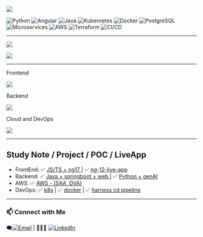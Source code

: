 ![](https://komarev.com/ghpvc/?username=lekhrajdinkar)  

![Python](https://img.shields.io/badge/Python-3776AB?logo=python&logoColor=white)
![Angular](https://img.shields.io/badge/Angular-ED1B24?logo=angular&logoColor=white)
![Java](https://img.shields.io/badge/Java-007396?logo=java&logoColor=white)
![Kubernetes](https://img.shields.io/badge/Kubernetes-326CE5?logo=kubernetes&logoColor=white)
![Docker](https://img.shields.io/badge/Docker-2496ED?logo=docker&logoColor=white)
![PostgreSQL](https://img.shields.io/badge/PostgreSQL-336791?logo=postgresql&logoColor=white)
![Microservices](https://img.shields.io/badge/Microservices-architecture-blue)
![AWS](https://img.shields.io/badge/AWS-232F3E?logo=amazon-aws&logoColor=white)
![Terraform](https://img.shields.io/badge/Terraform-7B42BC?logo=terraform&logoColor=white)
![CI/CD](https://img.shields.io/badge/CI%2FCD-Auto--Deploy-success)



---

[](https://github-readme-stats.vercel.app/api?username=lekhrajdinkar&show_icons=true&theme=light) 

![](https://github-readme-streak-stats.herokuapp.com?user=lekhrajdinkar&theme=light)

![](https://github-readme-stats-eight-theta.vercel.app/api/top-langs/?username=lekhrajdinkar&layout=compact&langs_count=8&hide_border=true&theme=light&hide=Jupyter%20Notebook,HTML)

---

Frontend

<img src="https://skillicons.dev/icons?i=angular,ts,css,html,js,redux,rxjs,npm,nodejs" />

Backend

<img src="https://skillicons.dev/icons?i=java,spring,hibernate,python,django,nodejs,maven,postgres,eclipse,idea,pycharm,vscode,postman,kafka,rabbitmq" />

Cloud and DevOps

<img src="https://skillicons.dev/icons?i=aws,terraform,docker,kubernetes,git,github,linux,bash" />

---

## Study Note / Project / POC / LiveApp

<!-- Study Note / Project / POC / LiveApp -->
<ul>
  <li>FrontEnd:
    ✅ <a href="https://front-end-docs.netlify.app" target="_blank">JS/TS + ng17 </a> |
    ✅ <a href="https://angular-live-app.netlify.app/" target="_blank">ng-12-live-app</a>
  </li>
  <li>Backend:
    ✅ <a href="https://back-end-docs.netlify.app" target="_blank">Java + springboot + web </a> |
    ✅ <a href="https://python-project-and-notes.netlify.app" target="_blank">Python + genAI </a>
  </li>
  <li>AWS:
    ✅ <a href="https://back-end-docs.netlify.app/01_aws/01_compute/03_lambda-01-saa/" target="_blank">AWS - (SAA, DVA)</a>
  </li>
  <li>DevOps:
    ✅ <a href="https://back-end-docs.netlify.app/03_kubernetes/readme/" target="_blank">k8s</a> |
    ✅ <a href="https://back-end-docs.netlify.app/02_docker/00_architecture/" target="_blank">docker</a> |
    ✅ <a href="https://back-end-docs.netlify.app/05_harness/Notes/01_kick_off.md" target="_blank">harness cd pipeline</a>
  </li>
</ul>

---
### 📫 Connect with Me  
🗨️[![Email](https://img.shields.io/badge/Email-D14836?style=for-the-badge&logo=gmail&logoColor=white)](mailto:lekhrajdinkarus@gmail.com)  | 👩🏻‍💻 [![LinkedIn](https://img.shields.io/badge/LinkedIn-0A66C2?style=for-the-badge&logo=linkedin&logoColor=white)](https://www.linkedin.com/in/lekhraj-dinkar-25872140/)  
  
